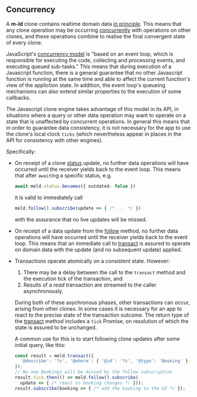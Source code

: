 ## Concurrency
A **m-ld** clone contains realtime domain data
[in&nbsp;principle](https://m-ld.org/doc/#realtime). This means that any clone
operation may be occurring [concurrently](https://m-ld.org/doc/#concurrency)
with operations on other clones, and these operations combine to realise the
final convergent state of every clone.

JavaScript's
[concurrency&nbsp;model](https://developer.mozilla.org/en-US/docs/Web/JavaScript/EventLoop)
is "based on an event loop, which is responsible for executing the code,
collecting and processing events, and executing queued sub-tasks." This means
that during execution of a Javascript function, there is a general guarantee
that no other Javascript function is running at the same time and able to affect
the current function's view of the appliction state. In addition, the event
loop's queueing mechanisms can also extend similar properties to the execution
of some callbacks.

The Javascript clone engine takes advantage of this model in its API, in
situations where a query or other data operation may want to operate on a state
that is unaffected by concurrent operations. In general this means that in order
to guarantee data consistency, it is not necessary for the app to use the
clone's local clock `ticks` (which nevertheless appear in places in the API for
consistency with other engines).

Specifically:
- On receipt of a clone [status](/classes/meldapi.html#status) update, no
  further data operations will have occurred until the receiver yields back to
  the event loop. This means that after `await`ing a specific status, e.g.
  ```typescript
  await meld.status.becomes({ outdated: false })
  ```
  it is valid to immediately call
  ```typescript
  meld.follow().subscribe(update => { /* ... */ })
  ```
  with the assurance that no live updates will be missed.
- On receipt of a data update from the [follow](/classes/meldapi.html#follow)
  method, no further data operations will have occurred until the receiver
  yields back to the event loop. This means that an immediate call to
  [transact](/classes/meldapi.html#transact) is assured to operate on domain
  data with the update (and no subsequent update) applied.
- Transactions operate atomically on a consistent state. However:
  1. There may be a delay between the call to the `transact` method and the
     execution tick of the transaction, and
  1. Results of a *read* transaction are streamed to the caller asynchronously.
  
  During both of these asychronous phases, other transactions can occur, arising
  from other clones. In some cases it is necessary for an app to react to the
  precise state of the transaction outcome. The return type of the
  [transact](/classes/meldapi.html#transact) method includes a `tick` Promise,
  on resolution of which the state is assured to be unchanged.

  A common use for this is to start following clone updates after some initial
  query, like this:
  ```typescript
  const result = meld.transact({
    '@describe': '?s', '@where': { '@id': '?s', '@type': 'Booking' }
  });
  // No new Bookings will be missed by the follow subscription
  result.tick.then(() => meld.follow().subscribe(
    update => { /* react to booking changes */ }));
  result.subscribe(booking => { /* add the booking to the UI */ });
  ```